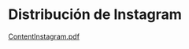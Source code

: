 # Distribución de Instagram


[ContentInstagram.pdf](https://github.com/acastillocc/InstagramReact/files/7604440/ContentInstagram.pdf)
